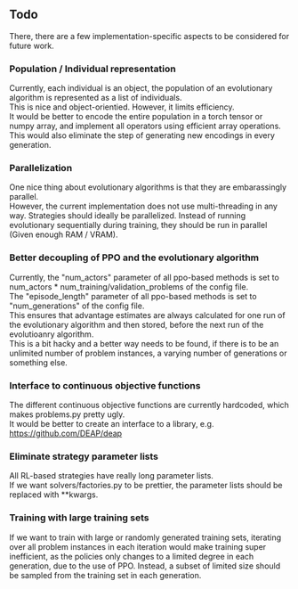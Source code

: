 ## Todo

There, there are a few implementation-specific aspects to be considered for future work.

### Population / Individual representation
Currently, each individual is an object, the population of an evolutionary algorithm is represented as a list of individuals.  
This is nice and object-orientied. However, it limits efficiency.  
It would be better to encode the entire population in a torch tensor or numpy array, and implement all operators using efficient array operations.  
This would also eliminate the step of generating new encodings in every generation.

### Parallelization
One nice thing about evolutionary algorithms is that they are embarassingly parallel.  
However, the current implementation does not use multi-threading in any way.
Strategies should ideally be parallelized.
Instead of running evolutionary sequentially during training, they should be run in parallel (Given enough RAM / VRAM).

### Better decoupling of PPO and the evolutionary algorithm
Currently, the "num_actors" parameter of all ppo-based methods is set to num_actors * num_training/validation_problems of the config file.  
The "episode_length" parameter of all ppo-based methods is set to "num_generations" of the config file.  
This ensures that advantage estimates are always calculated for one run of the evolutionary algorithm and then stored, before the next run of the evolutioanry algorithm.  
This is a bit hacky and a better way needs to be found, if there is to be an unlimited number of problem instances, a varying number of generations or something else.

### Interface to continuous objective functions
The different continuous objective functions are currently hardcoded, which makes problems.py pretty ugly.  
It would be better to create an interface to a library, e.g. https://github.com/DEAP/deap

### Eliminate strategy parameter lists
All RL-based strategies have really long parameter lists.  
If we want solvers/factories.py to be prettier, the parameter lists should be replaced with **kwargs.

### Training with large training sets
If we want to train with large or randomly generated training sets, iterating over all problem instances in each iteration would make training super inefficient,
as the policies only changes to a limited degree in each generation, due to the use of PPO.
Instead, a subset of limited size should be sampled from the training set in each generation.
